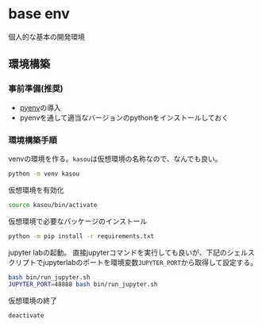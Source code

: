 # base env

個人的な基本の開発環境

## 環境構築

### 事前準備(推奨)

- [pyenv](https://github.com/pyenv/pyenv#installation)の導入
- pyenvを通して適当なバージョンのpythonをインストールしておく

### 環境構築手順

venvの環境を作る。`kasou`は仮想環境の名称なので、なんでも良い。

```bash
python -m venv kasou
```

仮想環境を有効化

```bash
source kasou/bin/activate
```

仮想環境で必要なパッケージのインストール

```bash
python -m pip install -r requirements.txt 
```

jupyter labの起動。
直接jupyterコマンドを実行しても良いが、下記のシェルスクリプトでjupyterlabのポートを環境変数`JUPYTER_PORT`から取得して設定する。

```bash
bash bin/run_jupyter.sh
JUPYTER_PORT=48888 bash bin/run_jupyter.sh
```

仮想環境の終了

```bash
deactivate
```
